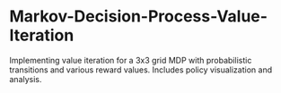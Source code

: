 # Markov-Decision-Process-Value-Iteration
Implementing value iteration for a 3x3 grid MDP with probabilistic transitions and various reward values. Includes policy visualization and analysis.
